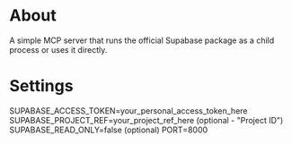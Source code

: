 # About
A simple MCP server that runs the official Supabase package as a child process or uses it directly.

# Settings
SUPABASE_ACCESS_TOKEN=your_personal_access_token_here
SUPABASE_PROJECT_REF=your_project_ref_here (optional - "Project ID")
SUPABASE_READ_ONLY=false (optional)
PORT=8000
